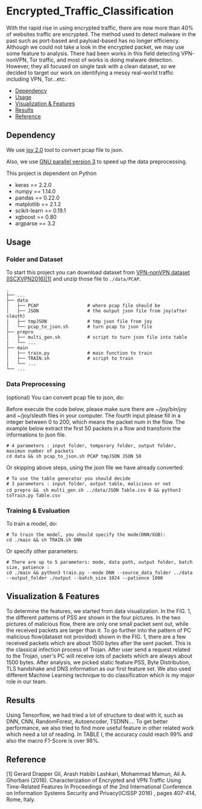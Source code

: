 # Encrypted_Traffic_Classification
 With the rapid rise in using encrypted traffic, there are now more than 40% of websites traffic are encrypted. The method used to detect malware in the past such as port-based and payload-based has no longer efficiency. Although we could not take a look in the encrypted packet, we may use some feature to analysis. There had been works in this field detecting VPN-nonVPN, Tor traffic, and most of works is doing malware detection. However, they all focused on single task with a clean dataset, so we decided to target our work on identifying a messy real-world traffic including VPN, Tor...etc.
 
- [Dependency](#dependency)
- [Usage](#usage)
- [Visualization & Features](#visualization-amp-features)
- [Results](#results)
- [Reference](#reference)

## Dependency
We use [joy 2.0](https://github.com/cisco/joy) tool to convert pcap file to json.

Also, we use [GNU parallel version 3](https://www.gnu.org/software/parallel/) to speed up the data preprocessing.


This project is dependent on Python 

- keras == 2.2.0
- numpy == 1.14.0
- pandas == 0.22.0
- matplotlib == 2.1.2
- scikit-learn == 0.19.1
- xgboost == 0.80
- argparse == 3.2



## Usage

### Folder and Dataset

To start this project you can download dataset from [VPN-nonVPN dataset (ISCXVPN2016)](https://www.unb.ca/cic/datasets/vpn.html)[[1]](#1)
and unzip those file to `./data/PCAP`.
 
    .
    ├── ...
    ├── data                    
    │   ├── PCAP                  # where pcap file should be
    │   ├── JSON                  # the output json file from joy(after sleuth)
    |   ├── tmpJSON               # tmp json file from joy
    │   └── pcap_to_json.sh       # turn pcap to json file
    ├── prepro
    │   ├── multi_gen.sh          # script to turn json file into table
    |   └── ...                 
    ├── main
    │   ├── train.py              # main function to train
    │   ├── TRAIN.sh              # script to train
    |   └── ...                   
    └── ...

### Data Preprocessing 

(optional) You can convert pcap file to json, do:

Before execute the code below, please make sure there are ~/joy/bin/joy and ~/joy/sleuth files in your computer. The fourth input please fill in a integer between 0 to 200, which means the packet num in the flow. The example below extract the first 50 packets in a flow and transform the informations to json file.

```shell
# 4 parameters : input folder, temporary folder, output folder, maximun number of packets 
cd data && sh pcap_to_json.sh PCAP tmpJSON JSON 50
```

Or skipping above steps, using the json file we have already converted:

```shell
# To use the table generator you should decide 
# 3 parameters : input folder, output table, malicious or not
cd prepro &&　sh multi_gen.sh ../data/JSON Table.csv 0 && python3 toTrain.py Table.csv
```

### Training & Evaluation

To train a model, do:

```shell
# To train the model, you should specify the mode(DNN/XGB):
cd ./main && sh TRAIN.sh DNN
```

Or specify other parameters:

```shell
# There are up to 5 parameters: mode, data path, output folder, batch size, patience :
cd ./main && python3 train.py --mode DNN --source_data_folder ../data --output_folder ./output --batch_size 1024 --patience 1000 
```


## Visualization & Features

 To determine the features, we started from data visualization. In the FIG. 1, the different patterns of PSS are shown in the four pictures. In the two pictures of malicious flow, there are only one small packet sent out, while the received packets are larger than it. To go further into the pattern of PC malicious flow(dataset not provided) shown in the FIG. 1, there are a few received packets which are about 1500 bytes after the sent packet. This is the classical infection process of Trojan. After user send a request related to the Trojan, user's PC will receive lots of packets which are always about 1500 bytes. After analysis, we picked static feature PSS, Byte Distribution, TLS handshake and DNS information as our first feature set. We also used different Machine Learning technique to do classification which is my major role in our team. 

## Results
Using Tensorflow, we had tried a lot of structure to deal with it, such as DNN, CNN, RandomForest, Autoencoder, TSDNN…. To get better performance, we also tried to find more useful feature in other related work which need a lot of reading. In TABLE I, the accuracy could reach 99\% and also the macro F1-Score is over 98\%.

## Reference
<a id="1">[1]</a> 
Gerard Drapper Gil, Arash Habibi Lashkari, Mohammad Mamun, Ali A. Ghorbani (2016). 
Characterization of Encrypted and VPN Traffic Using Time-Related Features 
In Proceedings of the 2nd International Conference on Information Systems Security and Privacy(ICISSP 2016) , pages 407-414, Rome, Italy.
